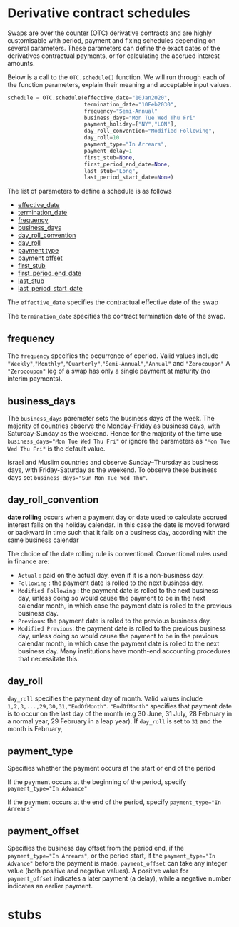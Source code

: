 # Derivative contract schedules

Swaps are over the counter (OTC) derivative contracts and are highly customisable with period, payment and fixing schedules depending on several parameters. These parameters can define the exact dates of the derivatives contractual payments, or for calculating the accrued interest amounts. 

Below is a call to the ```OTC.schedule()``` function.
We will run through each of the function parameters, explain their meaning and acceptable input values.

```python
schedule = OTC.schedule(effective_date="10Jan2020",
                        termination_date="10Feb2030",
                        frequency="Semi-Annual"
                        business_days="Mon Tue Wed Thu Fri"
                        payment_holiday=["NY","LON"],
                        day_roll_convention="Modified Following",
                        day_roll=10
                        payment_type="In Arrears",
                        payment_delay=1
                        first_stub=None,
                        first_period_end_date=None,
                        last_stub="Long",
                        last_period_start_date=None)              
```

The list of parameters to define a schedule is as follows
* [effective_date](#effective_date)
* [termination_date](#termination_date)
* [frequency](#frequency)
* [business_days](#business_days)
* [day_roll_convention](#day_roll_convention)
* [day_roll](#day_roll)
* [payment type](payment_type)
* [payment offset](payment_offset)
* [first_stub](#first_stub)
* [first_period_end_date](#first_period_end_date)
* [last_stub](#last_stub)
* [last_period_start_date](#last_period_start_date)


The ```effective_date``` specifies the contractual effective date of the swap 

The  ```termination_date``` specifies the contract termination date of the swap. 

## frequency
The ```frequency``` specifies the occurrence of cperiod.
Valid values include ```"Weekly"```,```"Monthly"```,```"Quarterly"```,```"Semi-Annual"```,```"Annual"``` and ```"Zerocoupon"```
A ```"Zerocoupon"``` leg of a swap has only a single payment at maturity (no interim payments). 

## business_days 
The ```business_days``` paremeter sets the business days of the week.
The majority of countries observe the Monday-Friday as business days, with Saturday-Sunday as the weekend. Hence for the majority of the time use ```business_days="Mon Tue Wed Thu Fri"``` or ignore the parameters as ```"Mon Tue Wed Thu Fri"``` is the default value. 

Israel and Muslim countries and  observe Sunday–Thursday as business days, with Friday-Saturday as the weekend. 
To observe these business days set ```business_days="Sun Mon Tue Wed Thu"```. 

## day_roll_convention
**date rolling** occurs when a payment day or date used to calculate accrued interest falls on the holiday calendar. In this case the date is moved forward or backward in time such that it falls on a business day, according with the same business calendar

The choice of the date rolling rule is conventional. Conventional rules used in finance are:
-   ```Actual``` : paid on the actual day, even if it is a non-business day.
-   ```Following``` : the payment date is rolled to the next business day.
-   ```Modified Following``` : the payment date is rolled to the next business day, unless doing so would cause the payment to be in the next calendar month, in which case the payment date is rolled to the previous business day. 
-   ```Previous```: the payment date is rolled to the previous business day.
-   ```Modified Previous```: the payment date is rolled to the previous business day, unless doing so would cause the payment to be in the previous calendar month, in which case the payment date is rolled to the next business day. Many institutions have month-end accounting procedures that necessitate this.

## day_roll
```day_roll``` specifies the payment day of month. Valid values include ```1,2,3,...,29,30,31,"EndOfMonth"```. ```"EndOfMonth"``` specifies that payment date is to occur on the last day of the month (e.g 30 June, 31 July, 28 February in a normal year, 29 February in a leap year).
If ```day_roll``` is set to ```31``` and the month is February, 

## payment_type
Specifies whether the payment occurs at the start or end of the period

If the payment occurs at the beginning of the period, specify ```payment_type="In Advance"```

If the payment occurs at the end of the period, specify ```payment_type="In Arrears"```

## payment_offset
Specifies the business day offset from the period end, if the ```payment_type="In Arrears"```, or the period start, if the ```payment_type="In Advance"``` before the payment is made. ```payment_offset``` can take any integer value (both positive and negative values). A positive value for ```payment_offset``` indicates a later payment (a delay), while a negative number indicates an earlier payment. 

# stubs



